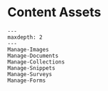 # Content Assets

```{toctree}
---
maxdepth: 2
---
Manage-Images
Manage-Documents
Manage-Collections
Manage-Snippets
Manage-Surveys
Manage-Forms
```

